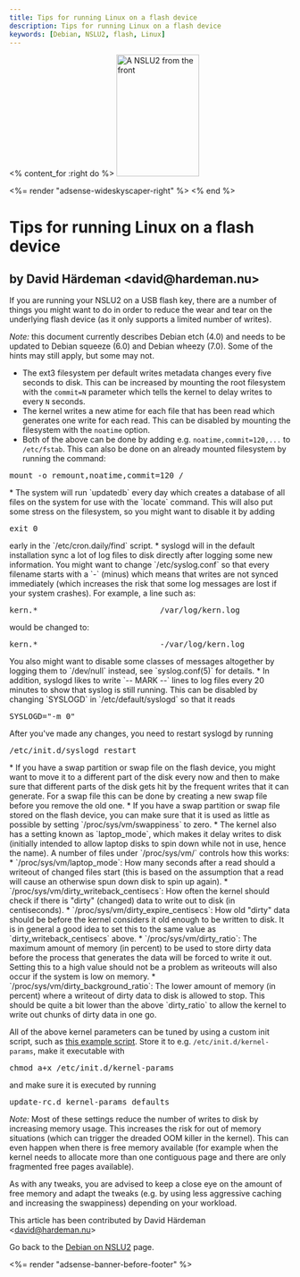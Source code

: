 ```yaml
---
title: Tips for running Linux on a flash device
description: Tips for running Linux on a flash device
keywords: [Debian, NSLU2, flash, Linux]
---
```


<% content_for :right do %>
<img src = "../images/r_nslu2_front.jpg" class="border" alt="A NSLU2 from the front" width="148" height="218" />

<%= render "adsense-wideskyscaper-right" %>
<% end %>

<h1>Tips for running Linux on a flash device</h1>

<h2>by David Härdeman &lt;david@hardeman.nu&gt;</h2>

If you are running your NSLU2 on a USB flash key, there are a number of
things you might want to do in order to reduce the wear and tear on the
underlying flash device (as it only supports a limited number of writes).

<em>Note:</em> this document currently describes Debian etch (4.0) and
needs to be updated to Debian squeeze (6.0) and Debian wheezy (7.0).
Some of the hints may still apply, but some may not.

* The ext3 filesystem per default writes metadata changes every five
seconds to disk.  This can be increased by mounting the root filesystem
with the `commit=N` parameter which tells the kernel to delay writes to
every `N` seconds.
* The kernel writes a new atime for each file that has been read which
generates one write for each read. This can be disabled by mounting the
filesystem with the `noatime` option.
* Both of the above can be done by adding e.g.  `noatime,commit=120,...` to
`/etc/fstab`.  This can also be done on an already mounted filesystem by
running the command:
<div class="code">
<pre>
mount -o remount,noatime,commit=120 /
</pre>
</div>
* The system will run `updatedb` every day which creates a database of all
files on the system for use with the `locate` command. This will also put
some stress on the filesystem, so you might want to disable it by adding
<div class="code">
<pre>
exit 0
</pre>
</div>
early in the `/etc/cron.daily/find` script.
* syslogd will in the default installation sync a lot of log files to disk
directly after logging some new information. You might want to change
`/etc/syslog.conf` so that every filename starts with a `-` (minus) which
means that writes are not synced immediately (which increases the risk that
some log messages are lost if your system crashes).  For example, a line
such as:
<div class="code">
<pre>
kern.*                          /var/log/kern.log
</pre>
</div>
would be changed to:
<div class="code">
<pre>
kern.*                          <span class="input">-</span>/var/log/kern.log
</pre>
</div>
You also might want to disable some classes of messages altogether by
logging them to `/dev/null` instead, see `syslog.conf(5)` for
details.
* In addition, syslogd likes to write `-- MARK --` lines to log files every
20 minutes to show that syslog is still running. This can be disabled by
changing `SYSLOGD` in `/etc/default/syslogd` so that it reads
<div class="code">
<pre>
SYSLOGD="-m 0"
</pre>
</div>
After you've made any changes, you need to restart syslogd by running
<div class="code">
<pre>
/etc/init.d/syslogd restart
</pre>
</div>
* If you have a swap partition or swap file on the flash device, you might
want to move it to a different part of the disk every now and then to make
sure that different parts of the disk gets hit by the frequent writes that
it can generate.  For a swap file this can be done by creating a new swap
file before you remove the old one.
* If you have a swap partition or swap file stored on the flash device, you
can make sure that it is used as little as possible by setting
`/proc/sys/vm/swappiness` to zero.
* The kernel also has a setting known as `laptop_mode`, which makes it
delay writes to disk (initially intended to allow laptop disks to spin down
while not in use, hence the name). A number of files under `/proc/sys/vm/`
controls how this works:
    * `/proc/sys/vm/laptop_mode`: How many seconds after a read should a
writeout of changed files start (this is based on the assumption that a
read will cause an otherwise spun down disk to spin up again).
    * `/proc/sys/vm/dirty_writeback_centisecs`: How often the kernel should
check if there is "dirty" (changed) data to write out to disk (in
centiseconds).
    * `/proc/sys/vm/dirty_expire_centisecs`: How old "dirty" data should be
before the kernel considers it old enough to be written to disk. It is in
general a good idea to set this to the same value as
`dirty_writeback_centisecs` above.
    * `/proc/sys/vm/dirty_ratio`: The maximum amount of memory (in percent)
to be used to store dirty data before the process that generates the data
will be forced to write it out. Setting this to a high value should not be
a problem as writeouts will also occur if the system is low on memory.
    * `/proc/sys/vm/dirty_background_ratio`: The lower amount of memory (in
percent) where a writeout of dirty data to disk is allowed to stop.  This
should be quite a bit lower than the above `dirty_ratio` to allow the
kernel to write out chunks of dirty data in one go.

All of the above kernel parameters can be tuned by using a custom init
script, such as <a href = "../files/kernel-params">this example script</a>.
Store it to e.g. `/etc/init.d/kernel-params`, make it executable with

<div class="code">
<pre>
chmod a+x /etc/init.d/kernel-params
</pre>
</div>

and make sure it is executed by running

<div class="code">
<pre>
update-rc.d kernel-params defaults
</pre>
</div>

<em>Note:</em> Most of these settings reduce the number of writes to disk
by increasing memory usage. This increases the risk for out of memory
situations (which can trigger the dreaded OOM killer in the kernel). This
can even happen when there is free memory available (for example when the
kernel needs to allocate more than one contiguous page and there are only
fragmented free pages available).

As with any tweaks, you are advised to keep a close eye on the amount of
free memory and adapt the tweaks (e.g. by using less aggressive caching and
increasing the swappiness) depending on your workload.

This article has been contributed by David Härdeman &lt;david@hardeman.nu&gt;

Go back to the <a href = "..">Debian on NSLU2</a> page.

<div class="bbf">
<%= render "adsense-banner-before-footer" %>
</div>

